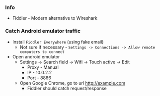 ### Info
* Fiddler - Modern alternative to Wireshark

### Catch Android emulator traffic
* Install `Fiddler Everywhere` (using fake email)
    * Not sure if necessary - `Settings -> Connections -> Allow remote computers to connect`
* Open android emulator
    * Settings -> Search field -> Wifi -> Touch active -> Edit 
        * Proxy - Manual
        * IP - 10.0.2.2
        * Port - 8866
    * Open Google Chrome, go to url http://example.com
        * Fiddler should catch request/response
